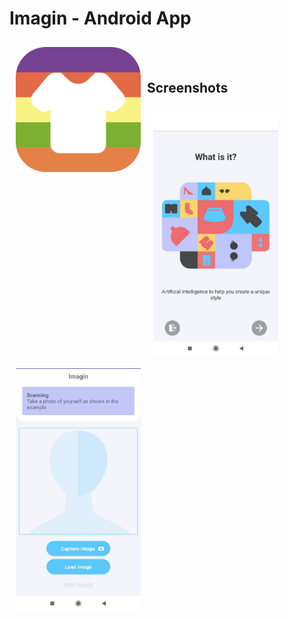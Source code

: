 # Imagin - Android App

<img src="/app/src/main/res/mipmap-hdpi/icon.png" align="left"
width="200" hspace="10" vspace="10">  
<br />
## Screenshots

[<img src="/screenshots/intro.jpg" align="left"
width="200"
    hspace="10" vspace="10">]("/screenshots/intro.jpg")
[<img src="/screenshots/findimage.jpg" align="center"
width="200"
    hspace="10" vspace="10">]("/screenshots/findimage.jpg")







